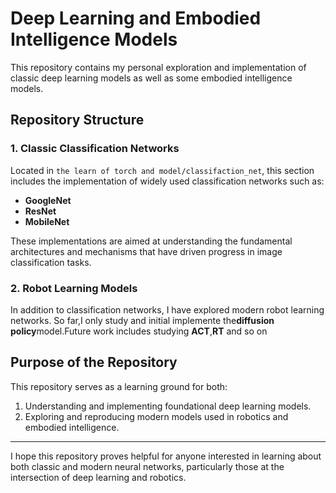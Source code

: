 # Deep Learning and Embodied Intelligence Models

This repository contains my personal exploration and implementation of classic deep learning models as well as some embodied intelligence models. 

## Repository Structure

### 1. Classic Classification Networks
Located in `the learn of torch and model/classifaction_net`, this section includes the implementation of widely used classification networks such as:

- **GoogleNet**
- **ResNet**
- **MobileNet**

These implementations are aimed at understanding the fundamental architectures and mechanisms that have driven progress in image classification tasks.

### 2. Robot Learning Models
In addition to classification networks, I have explored modern robot learning networks. So far,I only study and initial implemente the**diffusion policy**model.Future work includes studying **ACT**,**RT** and so on

## Purpose of the Repository
This repository serves as a learning ground for both:

1. Understanding and implementing foundational deep learning models.
2. Exploring and reproducing modern models used in robotics and embodied intelligence.



---

I hope this repository proves helpful for anyone interested in learning about both classic and modern neural networks, particularly those at the intersection of deep learning and robotics.

